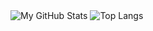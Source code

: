 <picture>
  <source media="(prefers-color-scheme: dark)" srcset="https://github-readme-stats.vercel.app/api?username=overshiki&show_icons=true&theme=dark">
  <img alt="My GitHub Stats" src="https://github-readme-stats.vercel.app/api?username=overshiki&show_icons=true">
</picture>

<picture>
  <source media="(prefers-color-scheme: dark)" srcset="https://github-readme-stats.vercel.app/api/top-langs/?username=overshiki&layout=compact&theme=dark">
  <img alt="Top Langs" src="https://github-readme-stats.vercel.app/api/top-langs/?username=overshiki&layout=compact&hide=jupyter%20notebook,html,CSS,SCSS">
</picture>


